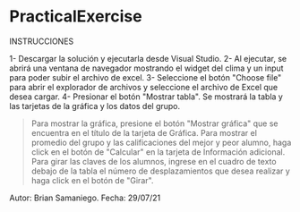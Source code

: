 # PracticalExercise

INSTRUCCIONES

1- Descargar la solución y ejecutarla desde Visual Studio.
2- Al ejecutar, se abrirá una ventana de navegador mostrando el widget del clima y un input para poder subir el archivo de excel.
3- Seleccione el botón "Choose file" para abrir el explorador de archivos y seleccione el archivo de Excel que desea cargar.
4- Presionar el botón "Mostrar tabla". Se mostrará la tabla y las tarjetas de la gráfica y los datos del grupo.
  > Para mostrar la gráfica, presione el botón "Mostrar gráfica" que se encuentra en el título de la tarjeta de Gráfica.
  > Para mostrar el promedio del grupo y las calificaciones del mejor y peor alumno, haga click en el botón de "Calcular" en la tarjeta de Información adicional.
  > Para girar las claves de los alumnos, ingrese en el cuadro de texto debajo de la tabla el número de desplazamientos que desea realizar y haga click en el botón de "Girar".
  

Autor: Brian Samaniego.
Fecha: 29/07/21
